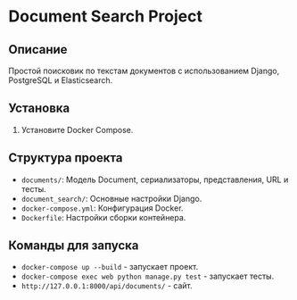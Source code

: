 # Document Search Project

## Описание
Простой поисковик по текстам документов с использованием Django, PostgreSQL и Elasticsearch.

## Установка
1. Установите Docker Compose.

## Структура проекта
- `documents/`: Модель Document, сериализаторы, представления, URL и тесты.
- `document_search/`: Основные настройки Django.
- `docker-compose.yml`: Конфигурация Docker.
- `Dockerfile`: Настройки сборки контейнера.

## Команды для запуска
- `docker-compose up --build` - запускает проект.
- `docker-compose exec web python manage.py test` - запускает тесты.
- `http://127.0.0.1:8000/api/documents/` - сайт.